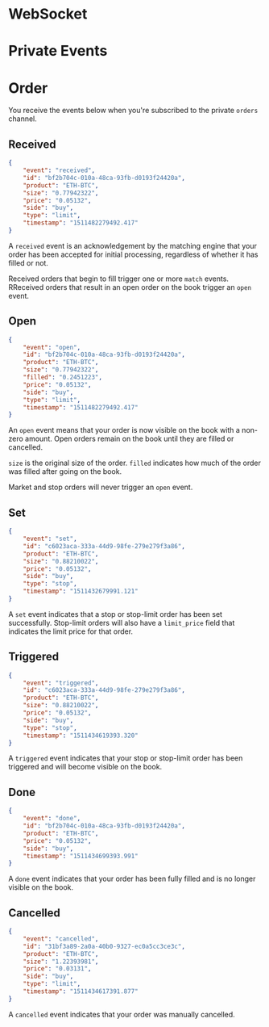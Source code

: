 # WebSocket

# Private Events

# Order

You receive the events below when you're subscribed to the private `orders` channel.

## Received

```json
{
	"event": "received",
	"id": "bf2b704c-010a-48ca-93fb-d0193f24420a",
	"product": "ETH-BTC",
	"size": "0.77942322",
	"price": "0.05132",
	"side": "buy",
	"type": "limit",
	"timestamp": "1511482279492.417"
}
```

A `received` event is an acknowledgement by the matching engine that your order has been accepted for initial processing, regardless of whether it has filled or not.

Received orders that begin to fill trigger one or more `match` events. RReceived orders that result in an open order on the book trigger an `open` event.


## Open

```json
{
	"event": "open",
	"id": "bf2b704c-010a-48ca-93fb-d0193f24420a",
	"product": "ETH-BTC",
	"size": "0.77942322",
	"filled": "0.2451223",
	"price": "0.05132",
	"side": "buy",
	"type": "limit",
	"timestamp": "1511482279492.417"
}
```

An `open` event means that your order is now visible on the book with a non-zero amount. Open orders remain on the book until they are filled or cancelled.

`size` is the original size of the order. `filled` indicates how much of the order was filled after going on the book.

Market and stop orders will never trigger an `open` event.


## Set

```json
{
	"event": "set",
	"id": "c6023aca-333a-44d9-98fe-279e279f3a86",
	"product": "ETH-BTC",
	"size": "0.88210022",
	"price": "0.05132",
	"side": "buy",
	"type": "stop",
	"timestamp": "1511432679991.121"
}
```

A `set` event indicates that a stop or stop-limit order has been set successfully. Stop-limit orders will also have a `limit_price` field that indicates the limit price for that order.

## Triggered

```json
{
	"event": "triggered",
	"id": "c6023aca-333a-44d9-98fe-279e279f3a86",
	"product": "ETH-BTC",
	"size": "0.88210022",
	"price": "0.05132",
	"side": "buy",
	"type": "stop",
	"timestamp": "1511434619393.320"
}
```

A `triggered` event indicates that your stop or stop-limit order has been triggered and will become visible on the book.


## Done

```json
{
	"event": "done",
	"id": "bf2b704c-010a-48ca-93fb-d0193f24420a",
	"product": "ETH-BTC",
	"price": "0.05132",
	"side": "buy",
	"timestamp": "1511434699393.991"
}
```

A `done` event indicates that your order has been fully filled and is no longer visible on the book.


## Cancelled

```json
{
	"event": "cancelled",
	"id": "31bf3a89-2a0a-40b0-9327-ec0a5cc3ce3c",
	"product": "ETH-BTC",
	"size": "1.22393981",
	"price": "0.03131",
	"side": "buy",
	"type": "limit",
	"timestamp": "1511434617391.877"
}
```

A `cancelled` event indicates that your order was manually cancelled.
